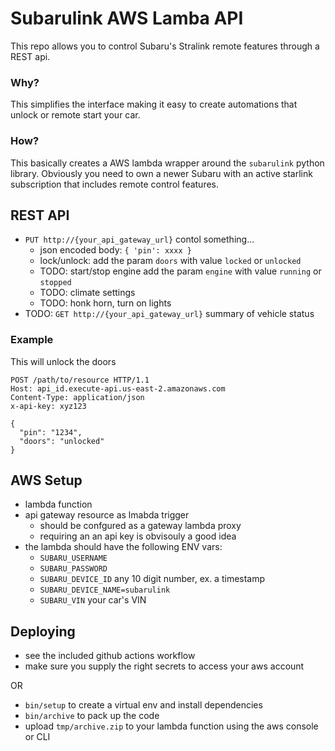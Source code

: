 # Subarulink AWS Lamba API

This repo allows you to control Subaru's Stralink remote features through a REST api.

### Why? 

This simplifies the interface making it easy to create automations that unlock or remote start your car.

### How?

This basically creates a AWS lambda wrapper around the `subarulink` python library. Obviously you need to own a newer Subaru with an active starlink subscription that includes remote control features.

## REST API

* `PUT http://{your_api_gateway_url}` contol something...
  * json encoded body: `{ 'pin': xxxx }`
  * lock/unlock: add the param `doors` with value `locked` or `unlocked`
  * TODO: start/stop engine add the param `engine` with value `running` or `stopped`
  * TODO: climate settings
  * TODO: honk horn, turn on lights
* TODO: `GET http://{your_api_gateway_url}` summary of vehicle status

### Example

This will unlock the doors

```
POST /path/to/resource HTTP/1.1
Host: api_id.execute-api.us-east-2.amazonaws.com
Content-Type: application/json
x-api-key: xyz123

{
  "pin": "1234",
  "doors": "unlocked"
}
```

## AWS Setup

* lambda function 
* api gateway resource as lmabda trigger 
  * should be confgured as a gateway lambda proxy
  * requiring an an api key is obvisouly a good idea
* the lambda should have the following ENV vars:
  * `SUBARU_USERNAME`
  * `SUBARU_PASSWORD`
  * `SUBARU_DEVICE_ID` any 10 digit number, ex. a timestamp
  * `SUBARU_DEVICE_NAME=subarulink`
  * `SUBARU_VIN` your car's VIN

## Deploying

* see the included github actions workflow
* make sure you supply the right secrets to access your aws account

OR

* `bin/setup` to create a virtual env and install dependencies
* `bin/archive` to pack up the code
* upload `tmp/archive.zip` to your lambda function using the aws console or CLI
